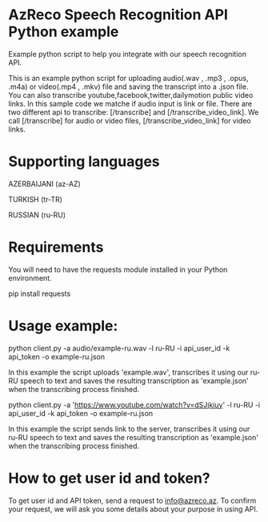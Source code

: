 # AzReco Speech Recognition API Python example
Example python script to help you integrate with our speech recognition API.

This is an example python script for uploading audio(.wav , .mp3 , .opus, .m4a) or video(.mp4 , .mkv) file and saving the transcript into a .json file.
You can also transcribe youtube,facebook,twitter,dailymotion public video links. In this sample code we matche if audio input is link or file. 
There are two different api to transcribe: [/transcribe] and [/transcribe_video_link]. We call [/transcribe] for audio or video files, [/transcribe_video_link] for video links.



# Supporting languages
AZERBAIJANI (az-AZ)

TURKISH  (tr-TR)

RUSSIAN  (ru-RU)

# Requirements

You will need to have the requests module installed in your Python environment.

pip install requests

# Usage example:

python client.py -a audio/example-ru.wav -l ru-RU -i api_user_id -k api_token -o example-ru.json  

In this example the script uploads 'example.wav', transcribes it using our ru-RU speech to text and saves the resulting transcription as 'example.json' when the transcribing process finished.

python client.py -a 'https://www.youtube.com/watch?v=dSJjkiuy' -l ru-RU -i api_user_id -k api_token -o example-ru.json

In this example the script sends link to the server, transcribes it using our ru-RU speech to text and saves the resulting transcription as 'example.json' when the transcribing process finished.

# How to get user id and token?

To get user id and API token, send a request to info@azreco.az.
To confirm your request, we will ask you some details about your purpose in using API.
